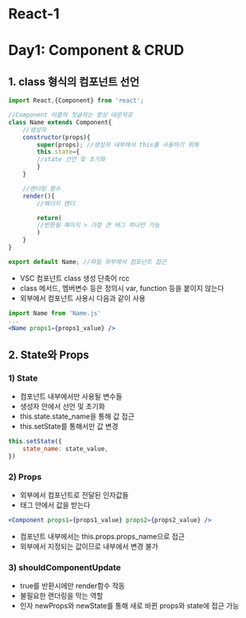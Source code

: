 # React-1

# Day1: Component & CRUD
## 1. class 형식의 컴포넌트 선언

```jsx
import React,{Component} from 'react';

//Component 이름의 첫글자는 항상 대문자로
class Name extends Component{
	//생성자
	constructor(props){
		super(props); //생성자 내부에서 this를 사용하기 위해
		this.state={
		//state 선언 및 초기화
		}
	}

	//랜더링 함수
	render(){
		//페이지 랜더

		return(
		//반환될 페이지 > 가장 큰 태그 하나만 가능
		)
	}
}

export default Name; //파일 외부에서 컴포넌트 접근
```

- VSC 컴포넌트 class 생성 단축어 rcc
- class 메서드, 멤버변수 등은 정의시  var, function 등을 붙이지 않는다
- 외부에서 컴포넌트 사용시 다음과 같이 사용

```jsx
import Name from 'Name.js'
...
<Name props1={props1_value} />
```

## 2. State와 Props

### 1) State

- 컴포넌트 내부에서만 사용될 변수들
- 생성자 안에서 선언 및 초기화
- this.state.state_name을 통해 값 접근
- this.setState를 통해서만 값 변경

```jsx
this.setState({
	state_name: state_value,
})
```

### 2) Props

- 외부에서 컴포넌트로 전달된 인자값들
- 태그 안에서 값을 받는다

```jsx
<Component props1={props1_value} props2={props2_value} />
```

- 컴포넌트 내부에서는 this.props.props_name으로 접근
- 외부에서 지정되는 값이므로 내부에서 변경 불가

### 3) shouldComponentUpdate

- true를 반환시에만 render함수 작동
- 불필요한 랜더링을 막는 역할
- 인자 newProps와 newState를 통해 새로 바뀐 props와 state에 접근 가능